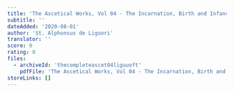 ```yaml
---
title: 'The Ascetical Works, Vol 04 - The Incarnation, Birth and Infancy of Jesus Christ'
subtitle: ''
dateAdded: '2020-08-01'
author: 'St. Alphonsus de Liguori'
translator: ''
score: 0
rating: 0
files:
  - archiveId: 'thecompleteascet04liguuoft'
    pdfFile: 'The Ascetical Works, Vol 04 - The Incarnation, Birth and Infancy of Jesus Christ, by St Alphonsus de Liguori.pdf'
storeLinks: []
---
```


